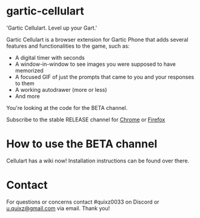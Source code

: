 # gartic-cellulart
'Gartic Cellulart. Level up your Gart.'

Gartic Cellulart is a browser extension for Gartic Phone that adds several features and functionalities to the game, such as:
- A digital timer with seconds
- A window-in-window to see images you were supposed to have memorized
- A focused GIF of just the prompts that came to you and your responses to them
- A working autodrawer (more or less)
- And more

You're looking at the code for the BETA channel.

Subscribe to the stable RELEASE channel for
[Chrome](https://chrome.google.com/webstore/detail/pjeenahidnpjaajbiidagnackjdhnlam)
or
[Firefox](https://addons.mozilla.org/addon/gartic-cellulart/)

# How to use the BETA channel
Cellulart has a wiki now!
Installation instructions can be found over there.

# Contact
For questions or concerns contact #quixz0033 on Discord or u.quixz@gmail.com via email. Thank you!
